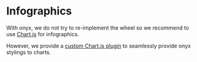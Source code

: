 # Infographics

With onyx, we do not try to re-implement the wheel so we recommend to use [Chart.js](https://www.chartjs.org) for infographics.

However, we provide a [custom Chart.js plugin](/development/packages/chartjs-plugin) to seamlessly provide onyx stylings to charts.

